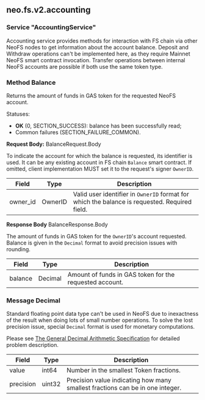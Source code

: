 ## neo.fs.v2.accounting



### Service "AccountingService"

Accounting service provides methods for interaction with FS chain via
other NeoFS nodes to get information about the account balance. Deposit and
Withdraw operations can't be implemented here, as they require Mainnet NeoFS
smart contract invocation. Transfer operations between internal NeoFS
accounts are possible if both use the same token type.


### Method Balance

Returns the amount of funds in GAS token for the requested NeoFS account.

Statuses:
- **OK** (0, SECTION_SUCCESS):
balance has been successfully read;
- Common failures (SECTION_FAILURE_COMMON).

 

__Request Body:__ BalanceRequest.Body

To indicate the account for which the balance is requested, its identifier
is used. It can be any existing account in FS chain `Balance` smart
contract. If omitted, client implementation MUST set it to the request's
signer `OwnerID`.

| Field | Type | Description |
| ----- | ---- | ----------- |
| owner_id | OwnerID | Valid user identifier in `OwnerID` format for which the balance is requested. Required field. |
         

__Response Body__ BalanceResponse.Body

The amount of funds in GAS token for the `OwnerID`'s account requested.
Balance is given in the `Decimal` format to avoid precision issues with rounding.

| Field | Type | Description |
| ----- | ---- | ----------- |
| balance | Decimal | Amount of funds in GAS token for the requested account. |
          
### Message Decimal

Standard floating point data type can't be used in NeoFS due to inexactness
of the result when doing lots of small number operations. To solve the lost
precision issue, special `Decimal` format is used for monetary computations.

Please see [The General Decimal Arithmetic
Specification](http://speleotrove.com/decimal/) for detailed problem
description.

| Field | Type | Description |
| ----- | ---- | ----------- |
| value | int64 | Number in the smallest Token fractions. |
| precision | uint32 | Precision value indicating how many smallest fractions can be in one integer. |
     

